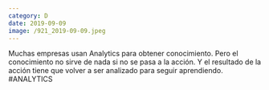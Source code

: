 ```yaml
--- 
category: D 
date: 2019-09-09 
image: /921_2019-09-09.jpeg 
--- 
```


Muchas empresas usan Analytics para obtener conocimiento. Pero el conocimiento no sirve de nada si no se pasa a la acción. Y el resultado de la acción tiene que volver a ser analizado para seguir aprendiendo. #ANALYTICS